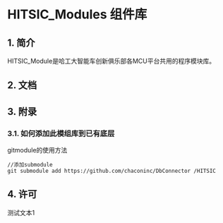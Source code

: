 # HITSIC_Modules 组件库

## 1. 简介

HITSIC_Module是哈工大智能车创新俱乐部各MCU平台共用的程序模块库。

## 2. 文档


## 3. 附录

### 3.1. 如何添加此模组库到已有底层

gitmodule的使用方法
```
//添加submodule
git submodule add https://github.com/chaconinc/DbConnector /HITSIC
```

## 4. 许可





测试文本1

